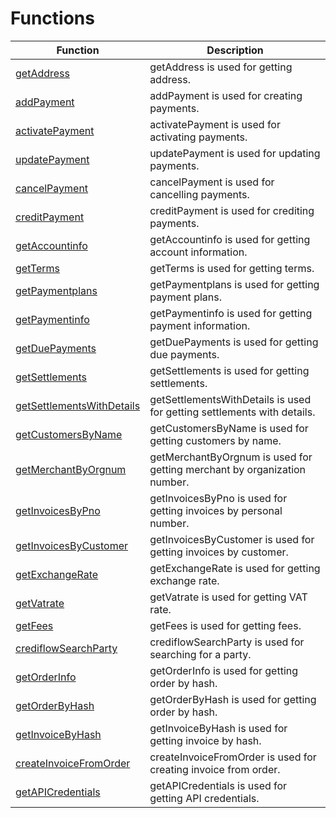 # Functions

<include from="Snippets-PaymentAPI.md" element-id="snippet-header"></include>

| Function                                                  | Description                                                              |
|-----------------------------------------------------------|--------------------------------------------------------------------------|
| [getAddress](getAddress.md)                               | getAddress is used for getting address.                                  |
| [addPayment](addPayment.md)                               | addPayment is used for creating payments.                                |
| [activatePayment](activatePayment.md)                     | activatePayment is used for activating payments.                         |
| [updatePayment](updatePayment.md)                         | updatePayment is used for updating payments.                             |
| [cancelPayment](cancelPayment.md)                         | cancelPayment is used for cancelling payments.                           |
| [creditPayment](creditPayment.md)                         | creditPayment is used for crediting payments.                            |
| [getAccountinfo](getAccountinfo.md)                       | getAccountinfo is used for getting account information.                  |
| [getTerms](getTerms.md)                                   | getTerms is used for getting terms.                                      |
| [getPaymentplans](getPaymentplans.md)                     | getPaymentplans is used for getting payment plans.                       |
| [getPaymentinfo](getPaymentinfo.md)                       | getPaymentinfo is used for getting payment information.                  |
| [getDuePayments](getDuePayments.md)                       | getDuePayments is used for getting due payments.                         |
| [getSettlements](getSettlements.md)                       | getSettlements is used for getting settlements.                          |
| [getSettlementsWithDetails](getSettlementsWithDetails.md) | getSettlementsWithDetails is used for getting settlements with details.  |
| [getCustomersByName](getCustomersByName.md)               | getCustomersByName is used for getting customers by name.                |
| [getMerchantByOrgnum](getMerchantByOrgnum.md)             | getMerchantByOrgnum is used for getting merchant by organization number. |
| [getInvoicesByPno](getInvoicesByPno.md)                   | getInvoicesByPno is used for getting invoices by personal number.        |
| [getInvoicesByCustomer](getInvoicesByCustomer.md)         | getInvoicesByCustomer is used for getting invoices by customer.          |
| [getExchangeRate](getExchangeRate.md)                     | getExchangeRate is used for getting exchange rate.                       |
| [getVatrate](getVatrate.md)                               | getVatrate is used for getting VAT rate.                                 |
| [getFees](getFees.md)                                     | getFees is used for getting fees.                                        |
| [crediflowSearchParty](crediflowSearchParty.md)           | crediflowSearchParty is used for searching for a party.                  |
| [getOrderInfo](getOrderInfo.md)                           | getOrderInfo is used for getting order by hash.                          |
| [getOrderByHash](getOrderByHash.md)                       | getOrderByHash is used for getting order by hash.                        |
| [getInvoiceByHash](getInvoiceByHash.md)                   | getInvoiceByHash is used for getting invoice by hash.                    |
| [createInvoiceFromOrder](createInvoiceFromOrder.md)       | createInvoiceFromOrder is used for creating invoice from order.          |
| [getAPICredentials](getAPICredentials.md)                 | getAPICredentials is used for getting API credentials.                   |
